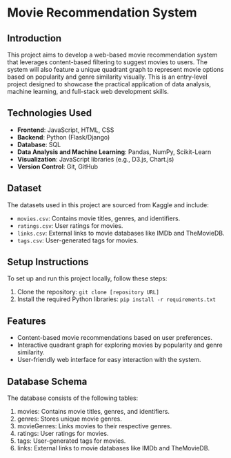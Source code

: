 # Movie Recommendation System

## Introduction
This project aims to develop a web-based movie recommendation system that leverages content-based filtering to suggest movies to users. The system will also feature a unique quadrant graph to represent movie options based on popularity and genre similarity visually. This is an entry-level project designed to showcase the practical application of data analysis, machine learning, and full-stack web development skills.

## Technologies Used
- **Frontend**: JavaScript, HTML, CSS
- **Backend**: Python (Flask/Django)
- **Database**: SQL
- **Data Analysis and Machine Learning**: Pandas, NumPy, Scikit-Learn
- **Visualization**: JavaScript libraries (e.g., D3.js, Chart.js)
- **Version Control**: Git, GitHub

## Dataset
The datasets used in this project are sourced from Kaggle and include:
- `movies.csv`: Contains movie titles, genres, and identifiers.
- `ratings.csv`: User ratings for movies.
- `links.csv`: External links to movie databases like IMDb and TheMovieDB.
- `tags.csv`: User-generated tags for movies.

## Setup Instructions
To set up and run this project locally, follow these steps:
1. Clone the repository: `git clone [repository URL]`
2. Install the required Python libraries: `pip install -r requirements.txt`


## Features
- Content-based movie recommendations based on user preferences.
- Interactive quadrant graph for exploring movies by popularity and genre similarity.
- User-friendly web interface for easy interaction with the system.


## Database Schema
The database consists of the following tables:
1. movies: Contains movie titles, genres, and identifiers.
2. genres: Stores unique movie genres.
3. movieGenres: Links movies to their respective genres.
4. ratings: User ratings for movies.
5. tags: User-generated tags for movies.
6. links: External links to movie databases like IMDb and TheMovieDB.
